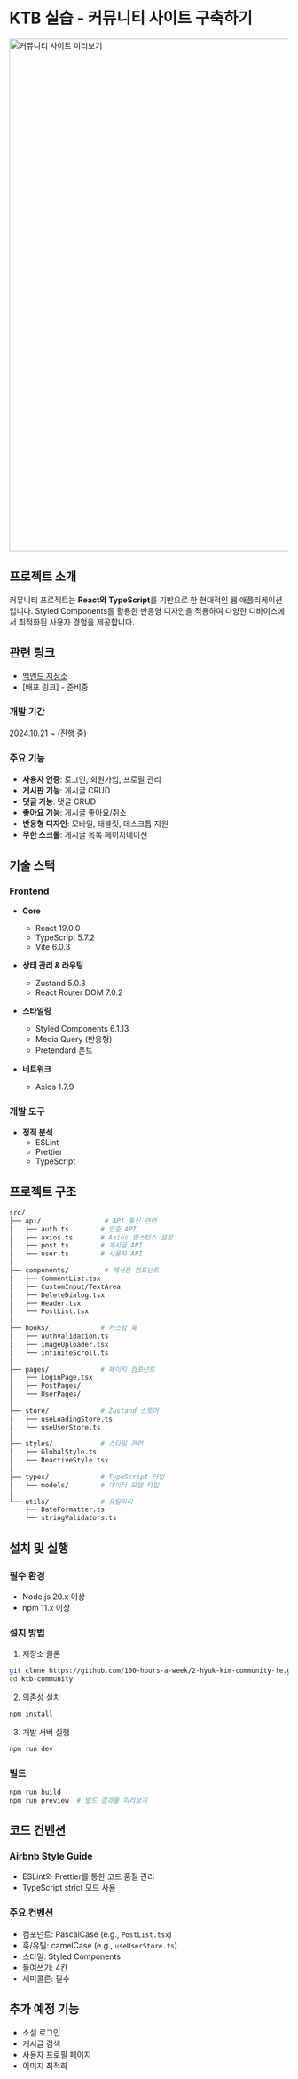 # KTB 실습 - 커뮤니티 사이트 구축하기

<img width="923" alt="커뮤니티 사이트 미리보기" src="https://github.com/user-attachments/assets/8e14f475-1e03-4a32-ae94-d94e880f8ffa" />

## 프로젝트 소개
커뮤니티 프로젝트는 **React와 TypeScript**를 기반으로 한 현대적인 웹 애플리케이션입니다. Styled Components를 활용한 반응형 디자인을 적용하여 다양한 디바이스에서 최적화된 사용자 경험을 제공합니다.

## 관련 링크
- [백엔드 저장소](https://github.com/100-hours-a-week/2-hyuk-kim-community-be)
- [배포 링크] - 준비중

### 개발 기간
2024.10.21 ~ (진행 중)

### 주요 기능
- **사용자 인증**: 로그인, 회원가입, 프로필 관리
- **게시판 기능**: 게시글 CRUD
- **댓글 기능**: 댓글 CRUD
- **좋아요 기능**: 게시글 좋아요/취소
- **반응형 디자인**: 모바일, 태블릿, 데스크톱 지원
- **무한 스크롤**: 게시글 목록 페이지네이션

## 기술 스택

### Frontend
- **Core**
    - React 19.0.0
    - TypeScript 5.7.2
    - Vite 6.0.3

- **상태 관리 & 라우팅**
    - Zustand 5.0.3
    - React Router DOM 7.0.2

- **스타일링**
    - Styled Components 6.1.13
    - Media Query (반응형)
    - Pretendard 폰트

- **네트워크**
    - Axios 1.7.9

### 개발 도구
- **정적 분석**
    - ESLint
    - Prettier
    - TypeScript

## 프로젝트 구조
```bash
src/
├── api/                # API 통신 관련
│   ├── auth.ts        # 인증 API
│   ├── axios.ts       # Axios 인스턴스 설정
│   ├── post.ts        # 게시글 API
│   └── user.ts        # 사용자 API
│
├── components/         # 재사용 컴포넌트
│   ├── CommentList.tsx
│   ├── CustomInput/TextArea
│   ├── DeleteDialog.tsx
│   ├── Header.tsx
│   └── PostList.tsx
│
├── hooks/             # 커스텀 훅
│   ├── authValidation.ts
│   ├── imageUploader.tsx
│   └── infiniteScroll.ts
│
├── pages/             # 페이지 컴포넌트
│   ├── LoginPage.tsx
│   ├── PostPages/
│   └── UserPages/
│
├── store/             # Zustand 스토어
│   ├── useLoadingStore.ts
│   └── useUserStore.ts
│
├── styles/            # 스타일 관련
│   ├── GlobalStyle.ts
│   └── ReactiveStyle.tsx
│
├── types/             # TypeScript 타입
│   └── models/        # 데이터 모델 타입
│
└── utils/             # 유틸리티
    ├── DateFormatter.ts
    └── stringValidators.ts
```

## 설치 및 실행

### 필수 환경
- Node.js 20.x 이상
- npm 11.x 이상

### 설치 방법
1. 저장소 클론
```bash
git clone https://github.com/100-hours-a-week/2-hyuk-kim-community-fe.git
cd ktb-community
```

2. 의존성 설치
```bash
npm install
```

3. 개발 서버 실행
```bash
npm run dev
```

### 빌드
```bash
npm run build
npm run preview  # 빌드 결과물 미리보기
```

## 코드 컨벤션

### Airbnb Style Guide
- ESLint와 Prettier를 통한 코드 품질 관리
- TypeScript strict 모드 사용

### 주요 컨벤션
- 컴포넌트: PascalCase (e.g., `PostList.tsx`)
- 훅/유틸: camelCase (e.g., `useUserStore.ts`)
- 스타일: Styled Components
- 들여쓰기: 4칸
- 세미콜론: 필수


## 추가 예정 기능
- 소셜 로그인
- 게시글 검색
- 사용자 프로필 페이지
- 이미지 최적화